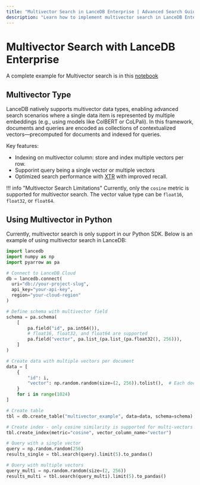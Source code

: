 ```yaml
---
title: "Multivector Search in LanceDB Enterprise | Advanced Search Guide"
description: "Learn how to implement multivector search in LanceDB Enterprise. Includes multiple vector fields, cross-modal search, and complex query patterns."
---
```


# Multivector Search with LanceDB Enterprise

A complete example for Multivector search is in this [notebook](https://colab.research.google.com/github/lancedb/vectordb-recipes/blob/main/examples/saas_examples/python_notebook/Multivector_on_LanceDB_Cloud.ipynb)

## Multivector Type

LanceDB natively supports multivector data types, enabling advanced search scenarios where 
a single data item is represented by multiple embeddings (e.g., using models like ColBERT 
or CoLPali). In this framework, documents and queries are encoded as collections of 
contextualized vectors—precomputed for documents and indexed for queries.

Key features:
- Indexing on multivector column: store and index multiple vectors per row.
- Supporint query being a single vector or multiple vectors
- Optimized search performance with [XTR](https://arxiv.org/abs/2501.17788) with improved recall.

!!! info "Multivector Search Limitations"
    Currently, only the `cosine` metric is supported for multivector search. 
    The vector value type can be `float16`, `float32`, or `float64`.

## Using Multivector in Python

Currently, multivector search is only support in our Python SDK. 
Below is an example of using multivector search in LanceDB:

```python
import lancedb
import numpy as np
import pyarrow as pa

# Connect to LanceDB Cloud
db = lancedb.connect(
  uri="db://your-project-slug",
  api_key="your-api-key",
  region="your-cloud-region"
)

# Define schema with multivector field
schema = pa.schema(
    [
        pa.field("id", pa.int64()),
        # float16, float32, and float64 are supported
        pa.field("vector", pa.list_(pa.list_(pa.float32(), 256))),
    ]
)

# Create data with multiple vectors per document
data = [
    {
        "id": i,
        "vector": np.random.random(size=(2, 256)).tolist(),  # Each document has 2 vectors
    }
    for i in range(1024)
]

# Create table
tbl = db.create_table("multivector_example", data=data, schema=schema)

# Create index - only cosine similarity is supported for multi-vectors
tbl.create_index(metric="cosine", vector_column_name="vector")

# Query with a single vector
query = np.random.random(256)
results_single = tbl.search(query).limit(5).to_pandas()

# Query with multiple vectors
query_multi = np.random.random(size=(2, 256))
results_multi = tbl.search(query_multi).limit(5).to_pandas()